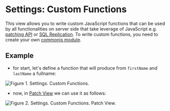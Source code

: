 # Settings: Custom Functions

This view allows you to write custom JavaScript functions that can be used by all functionalities on server side that take leverage of JavaScript e.g. [patching API](../../../client-api/commands/patches/how-to-use-javascript-to-patch-your-documents) or [SQL Replication](../../../server/bundles/sql-replication/basics). To write custom functions, you need to create your own [commonjs module](http://wiki.commonjs.org/wiki/Modules/1.1).

## Example

- for start, let's define a function that will produce from `firstName` and `lastName` a fullname:

![Figure 1. Settings. Custom Functions.](images/custom-functions-1.png)

- now, in [Patch View](../../../studio/overview/documents/patch-view) we can use it as follows:

![Figure 2. Settings. Custom Functions. Patch View.](images/custom-functions-2.png)
